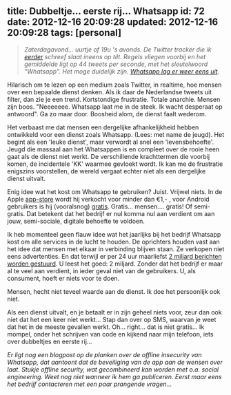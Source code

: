 title: Dubbeltje... eerste rij... Whatsapp
id: 72
date: 2012-12-16 20:09:28
updated: 2012-12-16 20:09:28
tags: [personal]
---
> _Zaterdagavond... uurtje of 19u 's avonds. De Twitter tracker die ik [eerder](http://jeltelagendijk.nl/2012/12/twitter-toolkit-in-nodejs/ "Twitter toolkit in NodeJS") schreef slaat ineens op tilt. Regels vliegen voorbij en het gemiddelde ligt op 44 tweets per seconde, met het sleutelwoord "Whatsapp". Het moge duidelijk zijn. [Whatsapp lag er weer eens uit](https://twitter.com/wa_status/status/280027642789507073 "Wa_status on Twitter")._
<!--more-->

Hilarisch om te lezen op een medium zoals Twitter, in realtime, hoe mensen over een bepaalde dienst denken. Als ik daar de Nederlandse tweets uit filter, dan zie je een trend. Kortstondige frustratie. Totale anarchie. Mensen zijn boos. "Neeeeeee. Whatsapp laat me in de steek. Ik wacht desperaat op antwoord". Ga zo maar door. Boosheid alom, de dienst faalt wederom.

Het verbaast me dat mensen een dergelijke afhankelijkheid hebben ontwikkeld voor een dienst zoals Whatsapp. (Lees: met name de jeugd). Het begint als een 'leuke dienst', maar verwordt al snel een 'levensbehoefte'. Jeugd die massaal aan het Whatsappen is en compleet over de rooie heen gaat als de dienst niet werkt. De verschillende krachttermen die voorbij komen, de incidentele 'KK' waarmee gevloekt wordt. Ik kan me de frustratie enigszins voorstellen, de wereld vergaat echter niet als een dergelijke dienst uitvalt.

Enig idee wat het kost om Whatsapp te gebruiken? Juist. Vrijwel niets. In de Apple [app-store](https://itunes.apple.com/nl/app/whatsapp-messenger/id310633997?mt=8 "Whatsapp on iTunes") wordt hij verkocht voor minder dan €1,- , voor Android gebruikers is hij (vooralsnog) [gratis](https://play.google.com/store/apps/details?id=com.whatsapp&amp;hl=en "Whatsapp on Google Play"). Gratis... mensen.... gratis! Of semi-gratis. Dat betekent dat het bedrijf er nul komma nul aan verdient om aan jouw, semi-sociale, digitale behoefte te voldoen.

Ik heb momenteel geen flauw idee wat het jaarlijks bij het bedrijf Whatsapp kost om alle services in de lucht te houden. De oprichters houden vast aan het idee dat mensen met elkaar in verbinding blijven staan. Ze verkopen niet eens advertenties. En dat terwijl er per 24 uur maarliefst [2 miljard berichten worden gestuurd](http://thenextweb.com/mobile/2012/04/04/whatsapp-founder-to-operators-were-no-sms-killer-we-get-people-hooked-on-data/ "WhatsApp founder to operators: We’re no SMS-killer, we get people hooked on data"). U leest het goed: 2 miljard. Zonder dat het bedrijf er maar al te veel aan verdient, in ieder geval niet van de gebruikers. U, als consument, hoeft er niets voor te doen.

Mensen, hecht niet teveel waarde aan de dienst. Ik doe het persoonlijk ook niet.

Als een dienst uitvalt, en je betaalt er in zijn geheel niets voor, zeur dan ook niet dat het een keer niet werkt... Stap dan over op SMS, waarvan je weet dat het in de meeste gevallen werkt. Oh... right... dat is niet gratis... Ik mompel, onder het schrijven van code en kijkend naar mijn telefoon, iets over dubbeltjes en eerste rij...

_Er ligt nog een blogpost op de planken over de offline insecurity van Whatsapp, dat aantoont dat de beveiliging van de app aan de wensen over laat. Stukje offline security, wat gecombineerd kan worden met o.a. social engineering. Weet nog niet wanneer ik hem ga publiceren. Eerst maar eens het bedrijf contacteren met een paar prangende vragen..._
